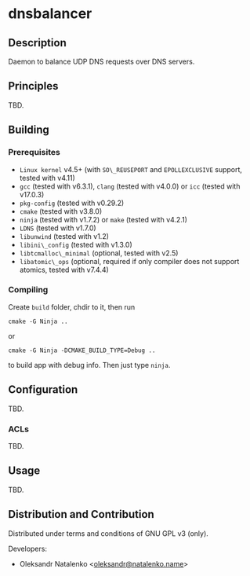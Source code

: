 dnsbalancer
===========

Description
-----------

Daemon to balance UDP DNS requests over DNS servers.

Principles
----------

TBD.

Building
--------

### Prerequisites

* `Linux kernel` v4.5+ (with `SO\_REUSEPORT` and `EPOLLEXCLUSIVE` support, tested with v4.11)
* `gcc` (tested with v6.3.1), `clang` (tested with v4.0.0) or `icc` (tested with v17.0.3)
* `pkg-config` (tested with v0.29.2)
* `cmake` (tested with v3.8.0)
* `ninja` (tested with v1.7.2) or `make` (tested with v4.2.1)
* `LDNS` (tested with v1.7.0)
* `libunwind` (tested with v1.2)
* `libini\_config` (tested with v1.3.0)
* `libtcmalloc\_minimal` (optional, tested with v2.5)
* `libatomic\_ops` (optional, required if only compiler does not support atomics, tested with v7.4.4)

### Compiling

Create `build` folder, chdir to it, then run

`cmake -G Ninja ..`

or

`cmake -G Ninja -DCMAKE_BUILD_TYPE=Debug ..`

to build app with debug info. Then just type `ninja`.

Configuration
-------------

TBD.

### ACLs

TBD.

Usage
-----

TBD.

Distribution and Contribution
-----------------------------

Distributed under terms and conditions of GNU GPL v3 (only).

Developers:

* Oleksandr Natalenko &lt;oleksandr@natalenko.name&gt;

